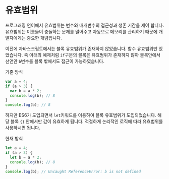 # 유효범위

프로그래밍 언어에서 유효범위는 변수와 매개변수의 접근성과 생존 기간을 제어 합니다. 유효범위는 이름들이 충돌하는 문제를 덜어주고 자동으로 메모리를 관리하기 때문에 개발자에게는 중요한 개념입니다.

이전에 자바스크립트에서는 블록 유효범위가 존재하지 않았습니다. 함수 유효범위만 있었습니다. 즉 아래의 예제처럼 `if`구문의 블록은 유효범위가 존재하지 않아 블록안에서 선언안 `b`변수를 블록 밖에서도 접근이 가능하였습니다.

기존 방식

```js
var a = 4;
if (a > 3) {
  var b = a * 2;
  console.log(b); // 8
}
console.log(b); // 8
```

하지만 ES6가 도입되면서 `let`키워드를 이용하여 블록 유효범위가 도입되었습니다. 해당 블록 `{}` 안에서만 값이 유효하게 됩니다. 적절하게 논리적인 로직에 따라 유효범위를 사용하시면 됩니다.

현재 방식

```js
let a = 4;
if (a > 3) {
  let b = a * 2;
  console.log(b); // 8
}
console.log(b); // Uncaught ReferenceError: b is not defined
```
